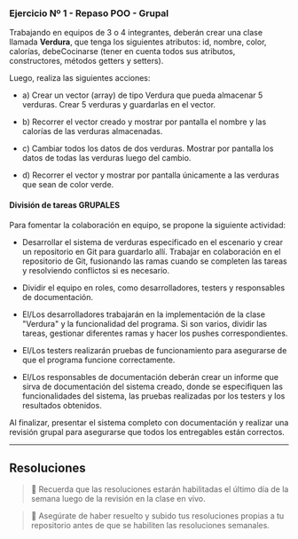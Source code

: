 ### Ejercicio Nº 1 - Repaso POO - Grupal

Trabajando en equipos de 3 o 4 integrantes, deberán crear una clase llamada **Verdura**, que tenga los siguientes atributos: id, nombre, color, calorías, debeCocinarse (tener en cuenta todos sus atributos, constructores, métodos getters y setters).

Luego, realiza las siguientes acciones:

- a) Crear un vector (array) de tipo Verdura que pueda almacenar 5 verduras. Crear 5 verduras y guardarlas en el vector.
    
- b) Recorrer el vector creado y mostrar por pantalla el nombre y las calorías de las verduras almacenadas.
    
- c) Cambiar todos los datos de dos verduras. Mostrar por pantalla los datos de todas las verduras luego del cambio.
    
- d) Recorrer el vector y mostrar por pantalla únicamente a las verduras que sean de color verde.
    

#### División de tareas GRUPALES

Para fomentar la colaboración en equipo, se propone la siguiente actividad:

- Desarrollar el sistema de verduras especificado en el escenario y crear un repositorio en Git para guardarlo allí. Trabajar en colaboración en el repositorio de Git, fusionando las ramas cuando se completen las tareas y resolviendo conflictos si es necesario.
    
- Dividir el equipo en roles, como desarrolladores, testers y responsables de documentación.
    
- El/Los desarrolladores trabajarán en la implementación de la clase "Verdura" y la funcionalidad del programa. Si son varios, dividir las tareas, gestionar diferentes ramas y hacer los pushes correspondientes.
    
- El/Los testers realizarán pruebas de funcionamiento para asegurarse de que el programa funcione correctamente.
    
- El/Los responsables de documentación deberán crear un informe que sirva de documentación del sistema creado, donde se especifiquen las funcionalidades del sistema, las pruebas realizadas por los testers y los resultados obtenidos.
    

Al finalizar, presentar el sistema completo con documentación y realizar una revisión grupal para asegurarse que todos los entregables están correctos.

---

## Resoluciones

> 📌 Recuerda que las resoluciones estarán habilitadas el último día de la semana luego de la revisión en la clase en vivo.

> 📌 Asegúrate de haber resuelto y subido tus resoluciones propias a tu repositorio antes de que se habiliten las resoluciones semanales.

